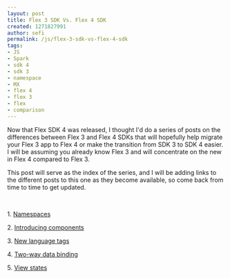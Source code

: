 ```yaml
---
layout: post
title: Flex 3 SDK Vs. Flex 4 SDK
created: 1271827991
author: sefi
permalink: /js/flex-3-sdk-vs-flex-4-sdk
tags:
- JS
- Spark
- sdk 4
- sdk 3
- namespace
- MX
- flex 4
- flex 3
- flex
- comparison
---
```

<p>Now that Flex SDK 4 was released, I thought I'd do a series of posts on the differences between Flex 3 and Flex 4 SDKs that will hopefully help migrate your Flex 3 app to Flex 4 or make the transition from SDK 3 to SDK 4 easier. I will be assuming you already know Flex 3 and will concentrate on the new in Flex 4 compared to Flex 3.</p>
<p>This post will serve as the index of the series, and I will be adding links to the different posts to this one as they become available, so come back from time to time to get updated.</p>
<p>&nbsp;</p>
<!--break-->
<p>1. <a href="http://www.tikalk.com/flex/flex-sdk-3-vs-4-part-1-namespaces">Namespaces</a></p>
<p>2. <a href="http://www.tikalk.com/flex/flex-sdk-3-vs-4-%E2%80%93-part-2-%E2%80%93-introducing-components">Introducing components</a></p>
<p>3. <a href="http://www.tikalk.com/flex/flex-sdk-3-vs-4-%E2%80%93-part-3-%E2%80%93-new-language-tags">New language tags</a></p>
<p>4. <a href="http://www.tikalk.com/flex/flex-3-sdk-vs-flex-4-sdk-%E2%80%93-part-4-%E2%80%93-two-way-data-binding">Two-way data binding</a></p>
<p>5. <a href="http://www.tikalk.com/flex/forums/flex-3-sdk-vs-flex-4-sdk-%E2%80%93-part-5-%E2%80%93-view-states">View states</a></p>
<p>&nbsp;</p>
